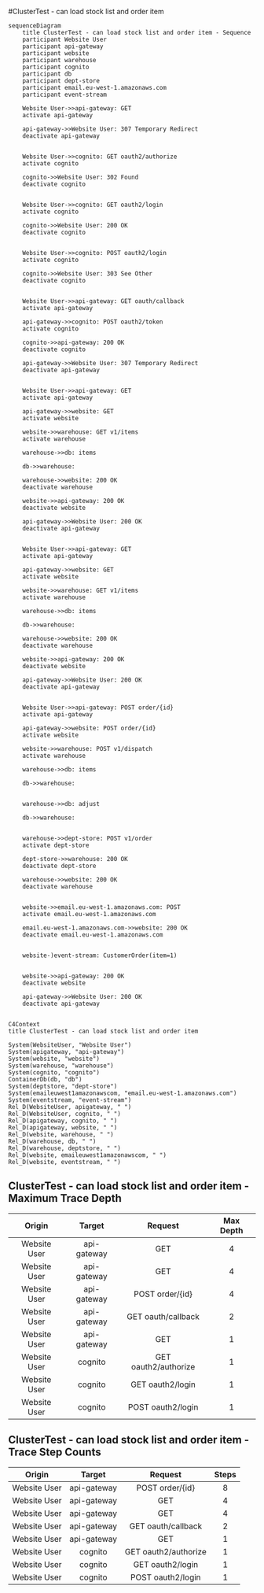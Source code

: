 #ClusterTest - can load stock list and order item
```mermaid
sequenceDiagram
    title ClusterTest - can load stock list and order item - Sequence
    participant Website User
	participant api-gateway
	participant website
	participant warehouse
	participant cognito
	participant db
	participant dept-store
	participant email.eu-west-1.amazonaws.com
	participant event-stream

    Website User->>api-gateway: GET 
    activate api-gateway
    
    api-gateway->>Website User: 307 Temporary Redirect
    deactivate api-gateway
    
	
    Website User->>cognito: GET oauth2/authorize
    activate cognito
    
    cognito->>Website User: 302 Found
    deactivate cognito
    
	
    Website User->>cognito: GET oauth2/login
    activate cognito
    
    cognito->>Website User: 200 OK
    deactivate cognito
    
	
    Website User->>cognito: POST oauth2/login
    activate cognito
    
    cognito->>Website User: 303 See Other
    deactivate cognito
    
	
    Website User->>api-gateway: GET oauth/callback
    activate api-gateway
    
    api-gateway->>cognito: POST oauth2/token
    activate cognito
    
    cognito->>api-gateway: 200 OK
    deactivate cognito
    
    api-gateway->>Website User: 307 Temporary Redirect
    deactivate api-gateway
    
	
    Website User->>api-gateway: GET 
    activate api-gateway
    
    api-gateway->>website: GET 
    activate website
    
    website->>warehouse: GET v1/items
    activate warehouse
    
    warehouse->>db: items
    
    db->>warehouse: 
    
    warehouse->>website: 200 OK
    deactivate warehouse
    
    website->>api-gateway: 200 OK
    deactivate website
    
    api-gateway->>Website User: 200 OK
    deactivate api-gateway
    
	
    Website User->>api-gateway: GET 
    activate api-gateway
    
    api-gateway->>website: GET 
    activate website
    
    website->>warehouse: GET v1/items
    activate warehouse
    
    warehouse->>db: items
    
    db->>warehouse: 
    
    warehouse->>website: 200 OK
    deactivate warehouse
    
    website->>api-gateway: 200 OK
    deactivate website
    
    api-gateway->>Website User: 200 OK
    deactivate api-gateway
    
	
    Website User->>api-gateway: POST order/{id}
    activate api-gateway
    
    api-gateway->>website: POST order/{id}
    activate website
    
    website->>warehouse: POST v1/dispatch
    activate warehouse
    
    warehouse->>db: items
    
    db->>warehouse: 
    
	
    warehouse->>db: adjust
    
    db->>warehouse: 
    
	
    warehouse->>dept-store: POST v1/order
    activate dept-store
    
    dept-store->>warehouse: 200 OK
    deactivate dept-store
    
    warehouse->>website: 200 OK
    deactivate warehouse
    
	
    website->>email.eu-west-1.amazonaws.com: POST 
    activate email.eu-west-1.amazonaws.com
    
    email.eu-west-1.amazonaws.com->>website: 200 OK
    deactivate email.eu-west-1.amazonaws.com
    
	
    website-)event-stream: CustomerOrder(item=1)
    
    
    website->>api-gateway: 200 OK
    deactivate website
    
    api-gateway->>Website User: 200 OK
    deactivate api-gateway
    
```

```mermaid
C4Context
title ClusterTest - can load stock list and order item

System(WebsiteUser, "Website User")
System(apigateway, "api-gateway")
System(website, "website")
System(warehouse, "warehouse")
System(cognito, "cognito")
ContainerDb(db, "db")
System(deptstore, "dept-store")
System(emaileuwest1amazonawscom, "email.eu-west-1.amazonaws.com")
System(eventstream, "event-stream")    
Rel_D(WebsiteUser, apigateway, " ") 
Rel_D(WebsiteUser, cognito, " ") 
Rel_D(apigateway, cognito, " ") 
Rel_D(apigateway, website, " ") 
Rel_D(website, warehouse, " ") 
Rel_D(warehouse, db, " ") 
Rel_D(warehouse, deptstore, " ") 
Rel_D(website, emaileuwest1amazonawscom, " ") 
Rel_D(website, eventstream, " ")     
```


## ClusterTest - can load stock list and order item - Maximum Trace Depth

| Origin | Target | Request |  Max Depth  |
|:------:|:------:|:-------:|:-----------:|
|	Website User	|	api-gateway	|	GET 	|	4	|
|	Website User	|	api-gateway	|	GET 	|	4	|
|	Website User	|	api-gateway	|	POST order/{id}	|	4	|
|	Website User	|	api-gateway	|	GET oauth/callback	|	2	|
|	Website User	|	api-gateway	|	GET 	|	1	|
|	Website User	|	cognito	|	GET oauth2/authorize	|	1	|
|	Website User	|	cognito	|	GET oauth2/login	|	1	|
|	Website User	|	cognito	|	POST oauth2/login	|	1	|


## ClusterTest - can load stock list and order item - Trace Step Counts

| Origin | Target | Request |  Steps  |
|:------:|:------:|:-------:|:-------:|
|	Website User	|	api-gateway	|	POST order/{id}	|	8	|
|	Website User	|	api-gateway	|	GET 	|	4	|
|	Website User	|	api-gateway	|	GET 	|	4	|
|	Website User	|	api-gateway	|	GET oauth/callback	|	2	|
|	Website User	|	api-gateway	|	GET 	|	1	|
|	Website User	|	cognito	|	GET oauth2/authorize	|	1	|
|	Website User	|	cognito	|	GET oauth2/login	|	1	|
|	Website User	|	cognito	|	POST oauth2/login	|	1	|
